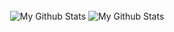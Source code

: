 
<br>
<p align="center">
<img align="center" src="https://github-readme-stats.vercel.app/api/top-langs/?username=Ferrar65&layout=compact&theme=radical" alt="My Github Stats">
<img align="center" src="https://github-readme-stats.vercel.app/api?username=Ferrar65&&show_icons=true&theme=radical&count_private=true&include_all_commits=true" alt="My Github Stats">
</p>
